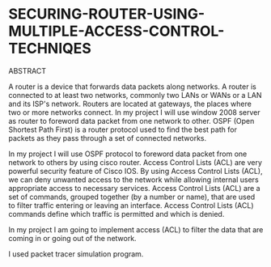 # SECURING-ROUTER-USING-MULTIPLE-ACCESS-CONTROL-TECHNIQES


ABSTRACT

A router is a device that forwards data packets along networks. A router is connected to at least two networks, commonly two LANs or WANs or a LAN and its ISP's network. Routers are located at gateways, the places where two or more networks connect.
In my project I will use window 2008 server as router to foreword data packet from one network to other. 
OSPF (Open Shortest Path First) is a router protocol used to find the best path for packets as they pass through a set of connected networks.

In my project I will use OSPF protocol to foreword data packet from one network to others by using cisco router.
Access Control Lists (ACL) are very powerful security feature of Cisco IOS. 
By using Access Control Lists (ACL), we can deny unwanted access to the network while allowing internal users appropriate access to necessary services. Access Control Lists (ACL) are a set of commands, grouped together (by a number or name), that are used to filter traffic entering or leaving an interface. Access Control Lists (ACL)    commands define which traffic is permitted and which is denied.

In my project I am going to implement access (ACL) to filter the data that are coming in or going out of the network.  

I used packet tracer simulation program.
